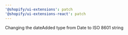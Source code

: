 ```yaml
---
'@shopify/ui-extensions': patch
'@shopify/ui-extensions-react': patch
---
```


Changing the dateAdded type from Date to ISO 8601 string
